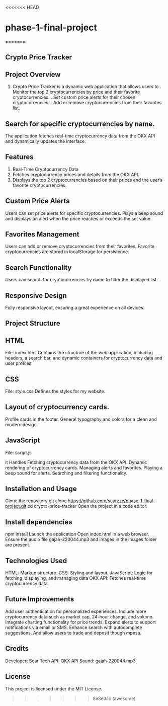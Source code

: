 <<<<<<< HEAD
# phase-1-final-project
=======
## Crypto Price Tracker
## Project Overview
1. Crypto Price Tracker is a dynamic web application that allows users to
.   Monitor the top 2 cryptocurrencies by price and their favorite cryptocurrencies.
.   Set custom price alerts for their chosen cryptocurrencies.
.   Add or remove cryptocurrencies from their favorites list.

## Search for specific cryptocurrencies by name.
The application fetches real-time cryptocurrency data from the OKX API and dynamically updates the interface.

## Features
1. Real-Time Cryptocurrency Data
2. Fetches cryptocurrency prices and details from the OKX API.
3. Displays the top 2 cryptocurrencies based on their prices and the user’s favorite cryptocurrencies.

## Custom Price Alerts
Users can set price alerts for specific cryptocurrencies.
Plays a beep sound and displays an alert when the price reaches or exceeds the set value.

## Favorites Management
Users can add or remove cryptocurrencies from their favorites.
Favorite cryptocurrencies are stored in localStorage for persistence.

## Search Functionality
Users can search for cryptocurrencies by name to filter the displayed list.

## Responsive Design
Fully responsive layout, ensuring a great experience on all devices.

## Project Structure
## HTML
File: index.html
Contains the structure of the web application, including headers, a search bar, and dynamic containers for cryptocurrency data and user profiles.
## CSS
File: style.css
Defines the styles for my website.

## Layout of cryptocurrency cards.
Profile cards in the footer.
General typography and colors for a clean and modern design.

## JavaScript
File: script.js

it Handles Fetching cryptocurrency data from the OKX API.
Dynamic rendering of cryptocurrency cards.
Managing alerts and favorites.
Playing a beep sound for alerts.
Searching and filtering functionality.

## Installation and Usage
Clone the repository
git clone https://github.com/scarzze/phase-1-final-project.git
cd crypto-price-tracker
Open the project in a code editor.

## Install dependencies
npm install
Launch the application
Open index.html in a web browser.
Ensure the audio file gajah-220044.mp3 and images in the images folder are present.

## Technologies Used
HTML: Markup structure.
CSS: Styling and layout.
JavaScript: Logic for fetching, displaying, and managing data
OKX API: Fetches real-time cryptocurrency data.

## Future Improvements
Add user authentication for personalized experiences.
Include more cryptocurrency data such as market cap, 24-hour change, and volume.
Integrate charting functionality for price trends.
Expand alerts to support notifications via email or SMS.
Enhance search with autocomplete suggestions.
And allow users to trade and deposit though mpesa.

## Credits
Developer: Scar Tech
API: OKX API
Sound: gajah-220044.mp3

## License
This project is licensed under the MIT License.

>>>>>>> 8e8e3ac (awesome)
